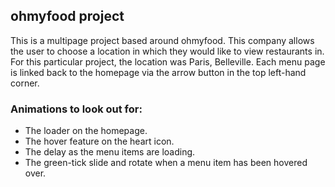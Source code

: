 ## ohmyfood project

This is a multipage project based around ohmyfood. This company allows the user to choose a location in which they would like to view restaurants in. For this particular project, the location was Paris, Belleville. Each menu page is linked back to the homepage via the arrow button in the top left-hand corner.

### Animations to look out for:

* The loader on the homepage.
* The hover feature on the heart icon.
* The delay as the menu items are loading.
* The green-tick slide and rotate when a menu item has been hovered over.

